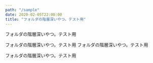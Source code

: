 ```yaml
---
path: "/sample"
date: 2020-02-05T22:00:00
title: "フォルダの階層深いやつ。テスト用"
---
```


フォルダの階層深いやつ。テスト用

<!-- excerpt end -->

フォルダの階層深いやつ。テスト用
フォルダの階層深いやつ。テスト用

フォルダの階層深いやつ。テスト用